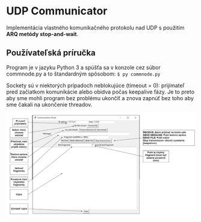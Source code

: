 # UDP Communicator
Implementácia vlastného komunikačného protokolu nad UDP s použitím 
**ARQ metódy stop-and-wait**. 

## Používateľská príručka

Program je v jazyku Python 3 a spúšťa sa v konzole cez súbor commnode.py a to štandardným 
spôsobom:
`$ py commnode.py` 

Sockety sú v niektorých prípadoch neblokujúce (timeout = 0): prijímateľ pred začiatkom komunikácie 
alebo obidva počas keepalive fázy. Je to preto aby sme mohli program bez problému ukončiť a znova 
zapnúť bez toho aby sme čakali na ukončenie threadov.

![GUI](GUI.PNG)
